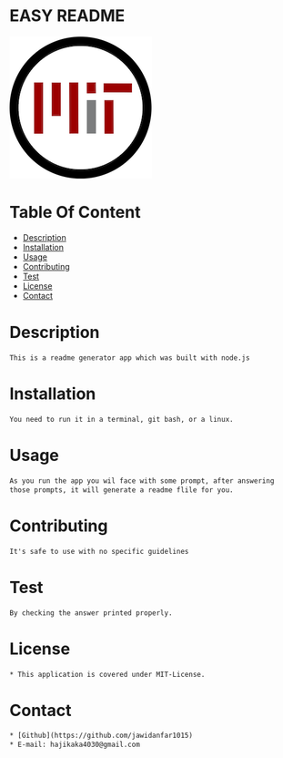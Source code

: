 # EASY README

![view1](./images/MIT-License.png)

# Table Of Content

- [Description](#Description)
- [Installation](#Installation)
- [Usage](#Usage)
- [Contributing](#Contributing)
- [Test](#test)
- [License](#License)
- [Contact](#Contact)

# Description

    This is a readme generator app which was built with node.js

# Installation

    You need to run it in a terminal, git bash, or a linux.

# Usage

    As you run the app you wil face with some prompt, after answering those prompts, it will generate a readme flile for you.

# Contributing

    It's safe to use with no specific guidelines

# Test

    By checking the answer printed properly.

# License

    * This application is covered under MIT-License.

# Contact

    * [Github](https://github.com/jawidanfar1015)
    * E-mail: hajikaka4030@gmail.com
